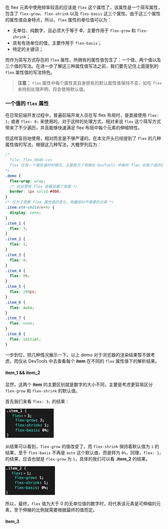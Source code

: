 在 flex 元素中使用频率较高的应该是 `flex` 这个属性了，该属性是一个简写属性，包含了 `flex-grow`、`flex-shrink` 以及 `flex-basis` 这三个属性。由于这三个属性的属性值自身特点，所以，`flex` 属性的单位值可以为：

* 无单位、纯数字，且必须大于等于 **0**，主要作用于 `flex-grow` 和 `flex-shrink`；
* 具有有效单位的值，主要作用于 `flex-basis`；
* 特定的关键词；

而作为简写方式存在的 `flex` 属性，所拥有的属性值包含了：一个值、两个值以及三个值的写法。在进一步了解这三种属性值写法之前，我们要先记住上面提到的 `flex` 属性值的写法特色。

> **注意：** `flex` 属性中每个属性其自身原有的默认属性值保持不变，如在 `flex` 未特别处理声明，将会使用默认值。

### 一个值的 `flex` 属性

在日常前端开发过程中，普遍前端开发人员在写 flex 布局时，是直接使用 `flex: 1;` 或者 `flex: 0;` 来使用的。对于这样的处理方式，相对来说 `flex` 这个简写方式带来了不少遍历，并且能够快速满足 flex 布局中每个元素的伸缩特性。

但这样盲目地使用，相对而言是不够严谨的。在本文开头已经提到了 `flex` 的几种属性值的写法，根据这几种写法，大概罗列后为：

```css
/* 
  file: flex_0048.css
  flex 仅有一个属性值时的情况，主要是为了观察在 DevTools 中解析 flex 后每个值的变化；
*/
.demo {
  flex-wrap: wrap;
  /* 在这里给 flex 容器设置了高度 */
  border: 1px solid #000;
}
/* 仅为了观察 flex 属性值的变化，隐藏部分不需要的元素 */
.item:nth-child(n+9) {
  display: none;
}
.item_1 {
  flex: 3;
}
.item_2 {
  flex: 1;
}
.item_3 {
  flex: 0;
}
.item_4 {
  flex: 0%;
}
.item_5 {
  flex: 200px;
}
.item_6 {
  flex: auto;
}
.item_7 {
  flex: none;
}
.item_8 {
  flex: initial;
}
```

一步到位，把几种情况展示一下。以上 demo 对于浏览器的渲染结果暂不做考虑，而仅从 DevTools 中去查看每个 **item** 在不同的 `flex` 属性值下的解析结果。

#### item_1 && item_2

显然，这两个 **item** 的主要区别就是数字的大小不同，主要是考虑更容易区分 `flex-grow` 和 `flex-shrink` 的默认值。

首先我们来看 `flex: 3;` 的结果：

<img src="image/02-10-20.png" style="zoom:50%;" />

从结果可以看到，`flex-grow` 的值改变了，而 `flex-shrink` 保持着默认值为 `1` 的结果，至于 `flex-basis` 不再是 `auto` 这个默认值，而是转为 `0%`，同理，`flex: 1;` 的结果，应该也就是 `flex-grow` 为 `1`，具体的我们可以看 **.item_2** 的结果。

<img src="image/02-10-21.png" style="zoom:50%;" />

所以，最终，`flex` 值为大于 0 的无单位值的数字时，将代表该元素是可伸缩的元素，至于伸展的比例就需要根据最终的值而定。

#### item_3





